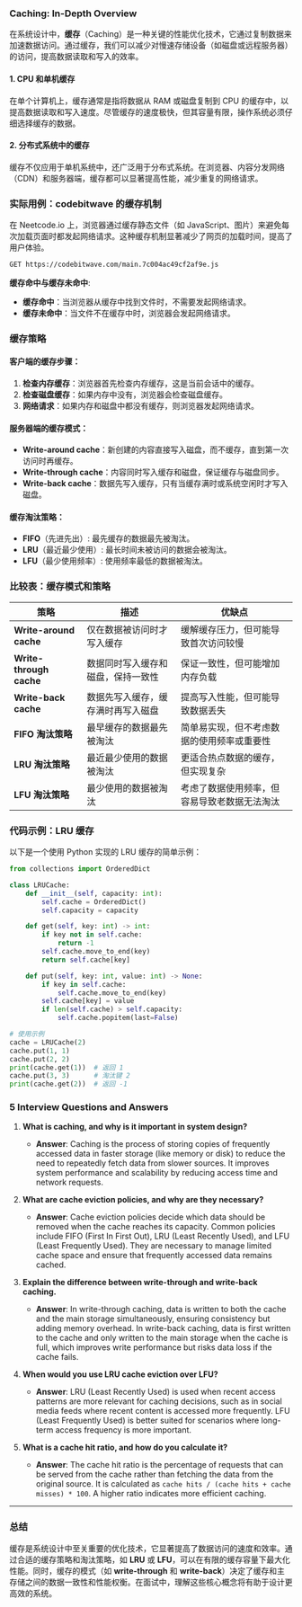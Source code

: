 ### Caching: In-Depth Overview

在系统设计中，**缓存**（Caching）是一种关键的性能优化技术，它通过复制数据来加速数据访问。通过缓存，我们可以减少对慢速存储设备（如磁盘或远程服务器）的访问，提高数据读取和写入的效率。

#### **1. CPU 和单机缓存**

在单个计算机上，缓存通常是指将数据从 RAM 或磁盘复制到 CPU 的缓存中，以提高数据读取和写入速度。尽管缓存的速度极快，但其容量有限，操作系统必须仔细选择缓存的数据。

#### **2. 分布式系统中的缓存**

缓存不仅应用于单机系统中，还广泛用于分布式系统。在浏览器、内容分发网络（CDN）和服务器端，缓存都可以显著提高性能，减少重复的网络请求。

### **实际用例：codebitwave 的缓存机制**

在 Neetcode.io 上，浏览器通过缓存静态文件（如 JavaScript、图片）来避免每次加载页面时都发起网络请求。这种缓存机制显著减少了网页的加载时间，提高了用户体验。

```bash
GET https://codebitwave.com/main.7c004ac49cf2af9e.js
```

**缓存命中与缓存未命中**:
- **缓存命中**：当浏览器从缓存中找到文件时，不需要发起网络请求。
- **缓存未命中**：当文件不在缓存中时，浏览器会发起网络请求。

### **缓存策略**

#### **客户端的缓存步骤**：
1. **检查内存缓存**：浏览器首先检查内存缓存，这是当前会话中的缓存。
2. **检查磁盘缓存**：如果内存中没有，浏览器会检查磁盘缓存。
3. **网络请求**：如果内存和磁盘中都没有缓存，则浏览器发起网络请求。

#### **服务器端的缓存模式**：
- **Write-around cache**：新创建的内容直接写入磁盘，而不缓存，直到第一次访问时再缓存。
- **Write-through cache**：内容同时写入缓存和磁盘，保证缓存与磁盘同步。
- **Write-back cache**：数据先写入缓存，只有当缓存满时或系统空闲时才写入磁盘。

#### **缓存淘汰策略**：
- **FIFO**（先进先出）: 最先缓存的数据最先被淘汰。
- **LRU**（最近最少使用）: 最长时间未被访问的数据会被淘汰。
- **LFU**（最少使用频率）: 使用频率最低的数据被淘汰。

### **比较表：缓存模式和策略**

| **策略**                  | **描述**                                                      | **优缺点**                                      |
|---------------------------|---------------------------------------------------------------|------------------------------------------------|
| **Write-around cache**     | 仅在数据被访问时才写入缓存                                    | 缓解缓存压力，但可能导致首次访问较慢              |
| **Write-through cache**    | 数据同时写入缓存和磁盘，保持一致性                            | 保证一致性，但可能增加内存负载                    |
| **Write-back cache**       | 数据先写入缓存，缓存满时再写入磁盘                            | 提高写入性能，但可能导致数据丢失                  |
| **FIFO 淘汰策略**          | 最早缓存的数据最先被淘汰                                      | 简单易实现，但不考虑数据的使用频率或重要性          |
| **LRU 淘汰策略**           | 最近最少使用的数据被淘汰                                      | 更适合热点数据的缓存，但实现复杂                    |
| **LFU 淘汰策略**           | 最少使用的数据被淘汰                                          | 考虑了数据使用频率，但容易导致老数据无法淘汰          |

### **代码示例：LRU 缓存**

以下是一个使用 Python 实现的 LRU 缓存的简单示例：

```python
from collections import OrderedDict

class LRUCache:
    def __init__(self, capacity: int):
        self.cache = OrderedDict()
        self.capacity = capacity

    def get(self, key: int) -> int:
        if key not in self.cache:
            return -1
        self.cache.move_to_end(key)
        return self.cache[key]

    def put(self, key: int, value: int) -> None:
        if key in self.cache:
            self.cache.move_to_end(key)
        self.cache[key] = value
        if len(self.cache) > self.capacity:
            self.cache.popitem(last=False)

# 使用示例
cache = LRUCache(2)
cache.put(1, 1)
cache.put(2, 2)
print(cache.get(1))  # 返回 1
cache.put(3, 3)      # 淘汰键 2
print(cache.get(2))  # 返回 -1
```

### **5 Interview Questions and Answers**

1. **What is caching, and why is it important in system design?**
   - **Answer**: Caching is the process of storing copies of frequently accessed data in faster storage (like memory or disk) to reduce the need to repeatedly fetch data from slower sources. It improves system performance and scalability by reducing access time and network requests.

2. **What are cache eviction policies, and why are they necessary?**
   - **Answer**: Cache eviction policies decide which data should be removed when the cache reaches its capacity. Common policies include FIFO (First In First Out), LRU (Least Recently Used), and LFU (Least Frequently Used). They are necessary to manage limited cache space and ensure that frequently accessed data remains cached.

3. **Explain the difference between write-through and write-back caching.**
   - **Answer**: In write-through caching, data is written to both the cache and the main storage simultaneously, ensuring consistency but adding memory overhead. In write-back caching, data is first written to the cache and only written to the main storage when the cache is full, which improves write performance but risks data loss if the cache fails.

4. **When would you use LRU cache eviction over LFU?**
   - **Answer**: LRU (Least Recently Used) is used when recent access patterns are more relevant for caching decisions, such as in social media feeds where recent content is accessed more frequently. LFU (Least Frequently Used) is better suited for scenarios where long-term access frequency is more important.

5. **What is a cache hit ratio, and how do you calculate it?**
   - **Answer**: The cache hit ratio is the percentage of requests that can be served from the cache rather than fetching the data from the original source. It is calculated as `cache hits / (cache hits + cache misses) * 100`. A higher ratio indicates more efficient caching.

---

### 总结

缓存是系统设计中至关重要的优化技术，它显著提高了数据访问的速度和效率。通过合适的缓存策略和淘汰策略，如 **LRU** 或 **LFU**，可以在有限的缓存容量下最大化性能。同时，缓存的模式（如 **write-through** 和 **write-back**）决定了缓存和主存储之间的数据一致性和性能权衡。在面试中，理解这些核心概念将有助于设计更高效的系统。
